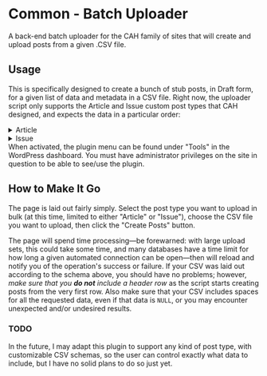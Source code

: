 # Common - Batch Uploader #

A back-end batch uploader for the CAH family of sites that will create and upload posts from a given .CSV file.


## Usage ##
This is specifically designed to create a bunch of stub posts, in Draft form, for a given list of data and metadata in a CSV file. Right now, the uploader script only supports the Article and Issue custom post types that CAH designed, and expects the data in a particular order:
<details>
    <summary>Article</summary>
    <p>
        <ul>
            <li>Post title</li>
            <li>Post content</li>
            <li>First author's last name</li>
            <li>First author's first name</li>
            <li>List of any other authors</li>
            <li>Magazine issue the article belongs to (if any)</li>
            <li>Start page</li>
            <li>End page</li>
            <li>Purchase URL</li>
            <li>DOI</li>
            <li>Post excerpt</li>
            <li>Abstract</li>
            <li>Author info</li>
            <li>Author URL</li>
            <li>Author of reviewed work (for book reviews)</li>
            <li>Title of reviewed work (for book reviews)</li>
            <li>URL of reviewed work (for book reviews)</li>
            <li>A list of tags (separated by commas)</li>
        </ul>
    </p>
</details>
<details>
    <summary>Issue</summary>
    <p>
        <ul>
            <li>Issue title</li>
            <li>Volume number</li>
            <li>Issue number</li>
            <li>Title of journal</li>
            <li>Publication date (_e.g._, "01/01/1970")</li>
            <li>Cover date (_e.g._, "Winter 1970)</li>
            <li>Cover image URL</li>
            <li>Issue theme</li>
            <li>ISBN</li>
            <li>ISSN</li>
            <li>Purchase URL</li>
        </ul>
    </p>
</details>
When activated, the plugin menu can be found under "Tools" in the WordPress dashboard. You must have administrator privileges on the site in question to be able to see/use the plugin.

## How to Make It Go ##
The page is laid out fairly simply. Select the post type you want to upload in bulk (at this time, limited to either "Article" or "Issue"), choose the CSV file you want to upload, then click the "Create Posts" button.

The page will spend time processing—be forewarned: with large upload sets, this could take some time, and many databases have a time limit for how long a given automated connection can be open—then will reload and notify you of the operation's success or failure. If your CSV was laid out according to the schema above, you should have no problems; however, _make sure that you **do not** include a header row_ as the script starts creating posts from the very first row. Also make sure that your CSV includes spaces for all the requested data, even if that data is `NULL`, or you may encounter unexpected and/or undesired results.

### TODO ###
In the future, I may adapt this plugin to support any kind of post type, with customizable CSV schemas, so the user can control exactly what data to include, but I have no solid plans to do so just yet.